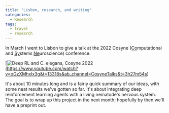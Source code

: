 ```yaml
---
title: "Lisbon, research, and writing"
categories:
  - Research
tags:
  - travel
  - research
---
```


In March I went to Lisbon to give a talk at the 2022 Cosyne (<ins>Co</ins>mputational and <ins>Sy</ins>stems <ins>Ne</ins>uroscience) conference. 

[![Deep RL and C. elegans, Cosyne 2022](/assets/images/2022-05-02_video.png])(https://www.youtube.com/watch?v=oGzXMhxlx3g&t=13318s&ab_channel=CosyneTalks&t=3h27m54s)

It's about 10 minutes long and is a fairly quick summary of our ideas, with some neat results we've gotten so far. It's about integrating deep reinforcement learning agents with a living nematode's nervous system. The goal is to wrap up this project in the next month; hopefully by then we'll have a preprint out.
